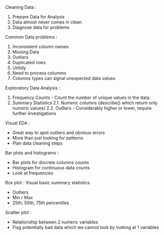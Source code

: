 Cleaning Data : 
1. Prepare Data for Analysis
2. Data almost never comes in clean
3. Diagnose data for problems

Common Data problems :
1. Inconsistent column names
2. Missing Data
3. Outliers
4. Duplicated rows
5. Untidy
6. Need to process columms
7. Columns types can signal unexpected data values

Exploratory Data Analysis : 
1. Frequency Counts - Count the number of unique values in the data.
2. Summary Statistics
2.1. Numeric columns (describe() which return only numeric values)
2.2. Outliers - Considerably higher or lower, require further investigations

Visual EDA : 
- Great way to spot outliers and obvious errors
- More than just looking for patterns
- Plan data cleaning steps

Bar plots and histograms :
- Bar plots for discrete columns counts
- Histogram for continuous data counts
- Look at frequencies

Box plot : Visual basic summary statistics
- Outliers
- Min / Max
- 25th, 50th, 75th percentiles

Scatter plot :
- Relationship between 2 numeric variables
- Flag potentially bad data which we cannot look by looking at 1 variables

